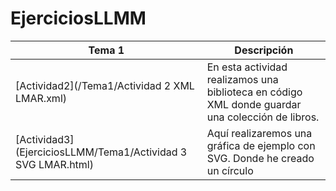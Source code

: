 # EjerciciosLLMM

Tema 1 | Descripción
----------- | -----------
[Actividad2](/Tema1/Actividad 2 XML LMAR.xml) | En esta actividad realizamos una biblioteca en código XML donde guardar una colección de libros.
[Actividad3](EjerciciosLLMM/Tema1/Actividad 3 SVG LMAR.html) | Aquí realizaremos una gráfica de ejemplo con SVG. Donde he creado un círculo
